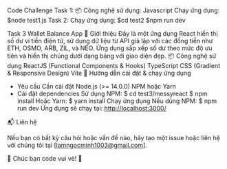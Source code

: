 Code Challenge
Task 1:
📦 Công nghệ sử dụng: Javascript
Chạy ứng dụng: $node test1.js
Task 2:
Chạy ứng dụng: 
$cd test2
$npm run dev

Task 3
Wallet Balance App
📌 Giới thiệu
Đây là một ứng dụng React hiển thị số dư ví tiền điện tử, sử dụng dữ liệu từ API giả lập với các đồng tiền như ETH, OSMO, ARB, ZIL, và NEO. Ứng dụng sắp xếp số dư theo mức độ ưu tiên và hiển thị chúng dưới dạng bảng với giao diện đẹp.
📦 Công nghệ sử dụng
ReactJS (Functional Components & Hooks)
TypeScript
CSS (Gradient & Responsive Design)
Vite 
🚀 Hướng dẫn cài đặt & chạy ứng dụng
- Yêu cầu
Cần cài đặt Node.js (>= 14.0.0)
NPM hoặc Yarn
- Cài đặt dependencies
Sử dụng NPM:
$ cd test3/messyreact
$ npm install
Hoặc Yarn:
$ yarn install
Chạy ứng dụng
Nếu dùng NPM:
$ npm run dev
Ứng dụng sẽ chạy tại: [http://localhost:3000/](http://localhost:5173/)


📬 Liên hệ

Nếu bạn có bất kỳ câu hỏi hoặc vấn đề nào, hãy tạo một issue hoặc liên hệ với chúng tôi tại [lamngocminh1003@gmail.com].

🚀 Chúc bạn code vui vẻ! 🎉
